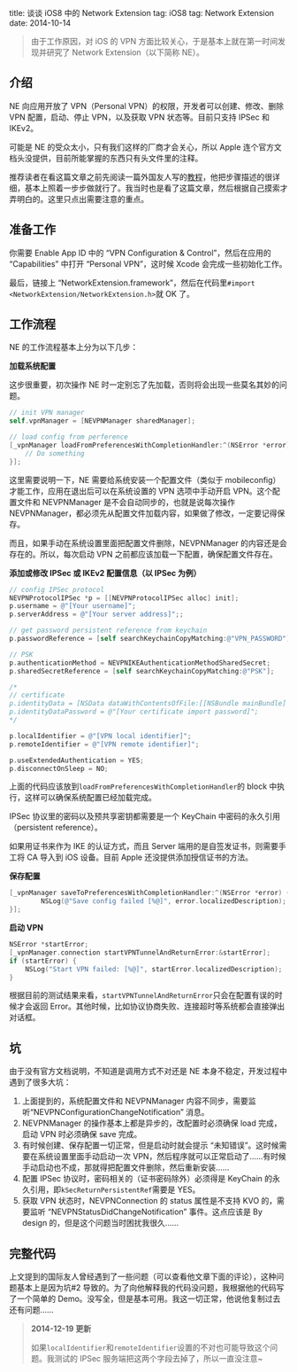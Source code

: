title: 谈谈 iOS8 中的 Network Extension
tag: iOS8
tag: Network Extension
date: 2014-10-14

> 由于工作原因，对 iOS 的 VPN 方面比较关心，于是基本上就在第一时间发现并研究了 Network Extension（以下简称 NE）。

## 介绍

NE 向应用开放了 VPN（Personal VPN）的权限，开发者可以创建、修改、删除 VPN 配置，启动、停止 VPN，以及获取 VPN 状态等。目前只支持 IPSec 和 IKEv2。

可能是 NE 的受众太小，只有我们这样的厂商才会关心，所以 Apple 连个官方文档头没提供，目前所能掌握的东西只有头文件里的注释。

推荐读者在看这篇文章之前先阅读一篇外国友人写的[教程](http://ramezanpour.net/post/2014/08/03/configure-and-manage-vpn-connections-programmatically-in-ios-8/)，他把步骤描述的很详细，基本上照着一步步做就行了。我当时也是看了这篇文章，然后根据自己摸索才弄明白的。这里只点出需要注意的重点。

## 准备工作
你需要 Enable App ID 中的 “VPN Configuration & Control”，然后在应用的 “Capabilities” 中打开 “Personal VPN”，这时候 Xcode 会完成一些初始化工作。

最后，链接上 “NetworkExtension.framework”，然后在代码里`#import <NetworkExtension/NetworkExtension.h>`就 OK 了。

## 工作流程

NE 的工作流程基本上分为以下几步：

**加载系统配置**

这步很重要，初次操作 NE 时一定别忘了先加载，否则将会出现一些莫名其妙的问题。

```objective-c
// init VPN manager
self.vpnManager = [NEVPNManager sharedManager];

// load config from perference
[_vpnManager loadFromPreferencesWithCompletionHandler:^(NSError *error) {
    // Do something
}];
```

这里需要说明一下，NE 需要给系统安装一个配置文件（类似于 mobileconfig）才能工作，应用在退出后可以在系统设置的 VPN 选项中手动开启 VPN。这个配置文件和 NEVPNManager 是不会自动同步的，也就是说每次操作 NEVPNManager，都必须先从配置文件加载内容，如果做了修改，一定要记得保存。

而且，如果手动在系统设置里面把配置文件删除，NEVPNManager 的内容还是会存在的。所以，每次启动 VPN 之前都应该加载一下配置，确保配置文件存在。

**添加或修改 IPSec 或 IKEv2 配置信息（以 IPSec 为例）**

```objective-c
// config IPSec protocol
NEVPNProtocolIPSec *p = [[NEVPNProtocolIPSec alloc] init];
p.username = @"[Your username]";
p.serverAddress = @"[Your server address]";;

// get password persistent reference from keychain
p.passwordReference = [self searchKeychainCopyMatching:@"VPN_PASSWORD"];

// PSK
p.authenticationMethod = NEVPNIKEAuthenticationMethodSharedSecret;
p.sharedSecretReference = [self searchKeychainCopyMatching:@"PSK"];

/*
// certificate
p.identityData = [NSData dataWithContentsOfFile:[[NSBundle mainBundle] pathForResource:@"client" ofType:@"p12"]];
p.identityDataPassword = @"[Your certificate import password]";
*/

p.localIdentifier = @"[VPN local identifier]";
p.remoteIdentifier = @"[VPN remote identifier]";

p.useExtendedAuthentication = YES;
p.disconnectOnSleep = NO;
```

上面的代码应该放到`loadFromPreferencesWithCompletionHandler`的 block 中执行，这样可以确保系统配置已经加载完成。

IPSec 协议里的密码以及预共享密钥都需要是一个 KeyChain 中密码的永久引用（persistent reference）。

如果用证书来作为 IKE 的认证方式，而且 Server 端用的是自签发证书，则需要手工将 CA 导入到 iOS 设备。目前 Apple 还没提供添加授信证书的方法。

**保存配置**

```objective-c
[_vpnManager saveToPreferencesWithCompletionHandler:^(NSError *error) {
        NSLog(@"Save config failed [%@]", error.localizedDescription);
}];
```

**启动 VPN**

```objective-c
NSError *startError;
[_vpnManager.connection startVPNTunnelAndReturnError:&startError];
if (startError) {
    NSLog("Start VPN failed: [%@]", startError.localizedDescription);
}
```

根据目前的测试结果来看，`startVPNTunnelAndReturnError`只会在配置有误的时候才会返回 Error。其他时候，比如协议协商失败、连接超时等系统都会直接弹出对话框。

## 坑

由于没有官方文档说明，不知道是调用方式不对还是 NE 本身不稳定，开发过程中遇到了很多大坑：

1. 上面提到的，系统配置文件和 NEVPNManager 内容不同步，需要监听“NEVPNConfigurationChangeNotification” 消息。
2.  NEVPNManager 的操作基本上都是异步的，改配置时必须确保 load 完成，启动 VPN 时必须确保 save 完成。
3.  有时候创建、保存配置一切正常，但是启动时就会提示 “未知错误”。这时候需要在系统设置里面手动启动一次 VPN，然后程序就可以正常启动了……有时候手动启动也不成，那就得把配置文件删除，然后重新安装……
4.  配置 IPSec 协议时，密码相关的（证书密码除外）必须得是 KeyChain 的永久引用，即`kSecReturnPersistentRef`需要是 YES。
5.  获取 VPN 状态时，NEVPNConnection 的 status 属性是不支持 KVO 的，需要监听 “NEVPNStatusDidChangeNotification” 事件。这点应该是 By design 的，但是这个问题当时困扰我很久……

## 完整代码

上文提到的国际友人曾经遇到了一些问题（可以查看他文章下面的评论），这种问题基本上是因为坑#2 导致的。为了向他解释我的代码没问题，我根据他的代码写了一个简单的 Demo。没写全，但是基本可用。我这一切正常，他说他复制过去还有问题……

> **2014-12-19 更新**
> 
> 如果`localIdentifier`和`remoteIdentifier`设置的不对也可能导致这个问题。我测试的 IPSec 服务端把这两个字段去掉了，所以一直没注意~


<script src="https://gist.github.com/zqqf16/cbcbd2254e6cb965f1a3.js"></script>
